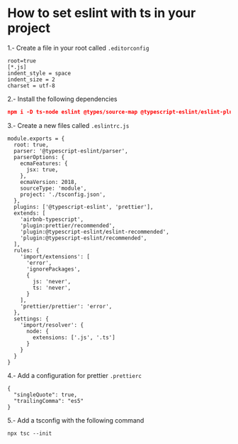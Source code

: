 # How to set eslint with ts in your project

1.- Create a file in your root called ```.editorconfig```

```
root=true
[*.js]
indent_style = space
indent_size = 2
charset = utf-8
```

2.- Install the following dependencies

```json
npm i -D ts-node eslint @types/source-map @typescript-eslint/eslint-plugin @typescript-eslint/parser eslint-config-airbnb-typescript eslint-config-prettier eslint-plugin-import eslint-plugin-jsx-a11y eslint-plugin-prettier eslint-plugin-react prettier typescript
```

3.- Create a new files called ```.eslintrc.js```

```
module.exports = {
  root: true,
  parser: '@typescript-eslint/parser',
  parserOptions: {
    ecmaFeatures: {
      jsx: true,
    },
    ecmaVersion: 2018,
    sourceType: 'module',
    project: './tsconfig.json',
  },
  plugins: ['@typescript-eslint', 'prettier'],
  extends: [
    'airbnb-typescript',
    'plugin:prettier/recommended',
    'plugin:@typescript-eslint/eslint-recommended',
    'plugin:@typescript-eslint/recommended',
  ],
  rules: {
    'import/extensions': [
      'error',
      'ignorePackages',
      {
        js: 'never',
        ts: 'never',
      }
    ],
    'prettier/prettier': 'error',
  },
  settings: {
    'import/resolver': {
      node: {
        extensions: ['.js', '.ts']
      }
    }
  }
}
```

4.- Add a configuration for prettier ```.prettierc```
```
{
  "singleQuote": true,
  "trailingComma": "es5"
}
```

5.- Add a tsconfig with the following command
```
npx tsc --init
```